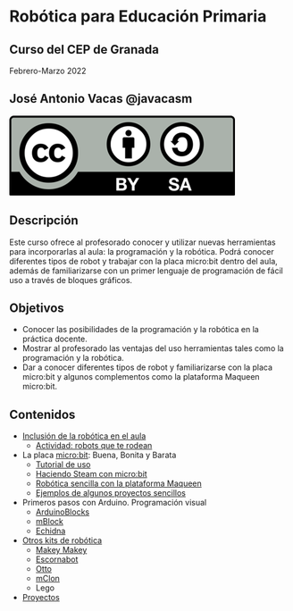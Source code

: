 # Robótica para Educación Primaria

## Curso del CEP de Granada

Febrero-Marzo 2022

## José Antonio Vacas @javacasm 


![Licencia CC](./images/Licencia_CC.png)

## Descripción

Este curso ofrece al profesorado conocer y utilizar nuevas herramientas para incorporarlas al aula: la programación y la robótica. Podrá conocer diferentes tipos de robot y trabajar con la placa micro:bit dentro del aula, además de familiarizarse con un primer lenguaje de programación de fácil uso a través de bloques gráficos.

## Objetivos

* Conocer las posibilidades de la programación y la robótica en la práctica docente.
* Mostrar al profesorado las ventajas del uso herramientas tales como la programación y la robótica.
* Dar a conocer diferentes tipos de robot y familiarizarse con la placa micro:bit y algunos complementos como la plataforma Maqueen micro:bit.

## Contenidos


* [Inclusión de la robótica en el aula](./RoboticaPrimaria.md)
    * [Actividad: robots que te rodean](./IniciacionRobotica.md)
* La placa [micro:bit](./microbit_BBB.md): Buena, Bonita y Barata
    * [Tutorial de uso](./Microbit.md)
    * [Haciendo Steam con micro:bit](./microbit_Complementos.md)
    * [Robótica sencilla con la plataforma Maqueen](./MaQueen.md)
    * [Ejemplos de algunos proyectos sencillos](./microbit_ejemplos.md)
* Primeros pasos con Arduino. Programación visual
    * [ArduinoBlocks](./arduinoBlocks.md)
    * [mBlock](./mBlock.md)
    * [Echidna](./Echidna.md)
* [Otros kits de robótica](./OtrosProyectos.md)
    * [Makey Makey](./MakeyMakey/)
    * [Escornabot](./escornabot.md)
    * [Otto](./otto_DIY.md)
    * [mClon](./mClon.md)
    * Lego
* [Proyectos](./Proyectos.md)